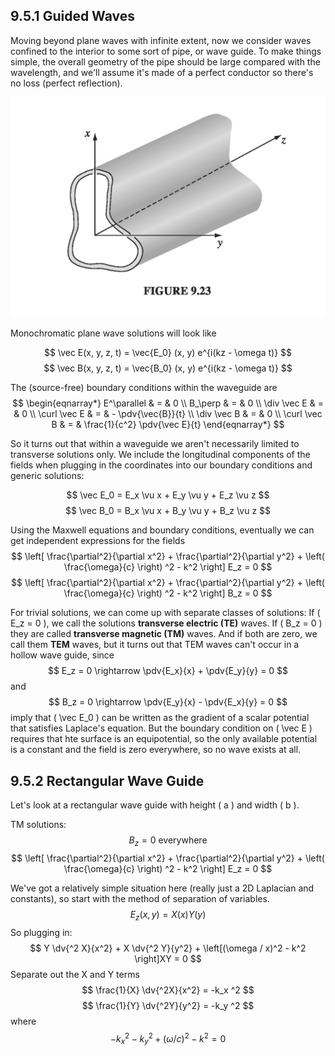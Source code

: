 ## 9.5.1 Guided Waves

Moving beyond plane waves with infinite extent, now we consider waves confined to the interior to some sort of pipe, or wave guide. To make things simple, the overall geometry of the pipe should be large compared with the wavelength, and we'll assume it's made of a perfect conductor so there's no loss (perfect reflection).

<p align="center"> <img alt="Figure 9.23" src="../img/9.23.png" /> </p>

Monochromatic plane wave solutions will look like

$$
\vec E(x, y, z, t) = \vec{E_0} (x, y) e^{i(kz - \omega t)}
$$
$$
\vec B(x, y, z, t) = \vec{B_0} (x, y) e^{i(kz - \omega t)}
$$

The (source-free) boundary conditions within the waveguide are
$$
\begin{eqnarray*}
E^\parallel & = & 0 \\
B_\perp & = & 0 \\
\div \vec E & = & 0 \\
\curl \vec E & = & - \pdv{\vec{B}}{t} \\
\div \vec B & = & 0 \\
\curl \vec B & = & \frac{1}{c^2} \pdv{\vec E}{t}
\end{eqnarray*}
$$

So it turns out that within a waveguide we aren't necessarily limited to transverse solutions only. We include the longitudinal components of the fields when plugging in the coordinates into our boundary conditions and generic solutions:

$$
\vec E_0 = E_x \vu x + E_y \vu y + E_z \vu z
$$
$$
\vec B_0 = B_x \vu x + B_y \vu y + B_z \vu z
$$

Using the Maxwell equations and boundary conditions, eventually we can get independent expressions for the fields 
$$
\left[ \frac{\partial^2}{\partial x^2} + \frac{\partial^2}{\partial y^2} + \left( \frac{\omega}{c} \right) ^2 - k^2 \right] E_z = 0
$$
$$
\left[ \frac{\partial^2}{\partial x^2} + \frac{\partial^2}{\partial y^2} + \left( \frac{\omega}{c} \right) ^2 - k^2 \right] B_z = 0
$$

For trivial solutions, we can come up with separate classes of solutions: If \( E_z = 0 \), we call the solutions __transverse electric (TE)__ waves. If \( B_z = 0 \) they are called __transverse magnetic (TM)__ waves. And if both are zero, we call them __TEM__ waves, but it turns out that TEM waves can't occur in a hollow wave guide, since
$$
E_z = 0 \rightarrow \pdv{E_x}{x} + \pdv{E_y}{y} = 0
$$
and
$$
B_z = 0 \rightarrow \pdv{E_y}{x} - \pdv{E_x}{y} = 0
$$
imply that \( \vec E_0 \) can be written as the gradient of a scalar potential that satisfies Laplace's equation. But the boundary condition on \( \vec E \) requires that hte surface is an equipotential, so the only available potential is a constant and the field is zero everywhere, so no wave exists at all.

## 9.5.2 Rectangular Wave Guide

Let's look at a rectangular wave guide with height \( a \) and width \( b \).

TM solutions:
$$
B_z = 0 \text{ everywhere }
$$
$$
\left[ \frac{\partial^2}{\partial x^2} + \frac{\partial^2}{\partial y^2} + \left( \frac{\omega}{c} \right) ^2 - k^2 \right] E_z = 0
$$

We've got a relatively simple situation here (really just a 2D Laplacian and constants), so start with the method of separation of variables.
$$
E_z(x, y) = X(x) Y(y)
$$
So plugging in:
$$
Y \dv{^2 X}{x^2} + X \dv{^2 Y}{y^2} + \left[(\omega / x)^2 - k^2 \right]XY = 0
$$
Separate out the X and Y terms
$$
\frac{1}{X} \dv{^2X}{x^2} = -k_x ^2
$$
$$
\frac{1}{Y} \dv{^2Y}{y^2} = -k_y ^2
$$
where
$$
-k_x ^2 -k_y ^2 + (\omega / c)^2 - k^2 = 0
$$
